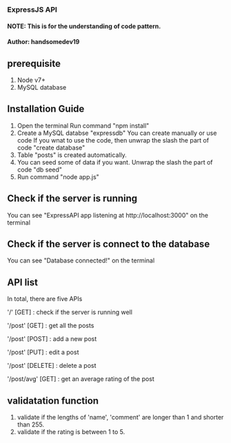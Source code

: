 ###  ExpressJS API
#### NOTE: This is for the understanding of code pattern.
#### Author: handsomedev19

## prerequisite
1. Node v7+
2. MySQL database

## Installation Guide
1. Open the terminal
    Run command "npm install"
2. Create a MySQL databse "expressdb"
    You can create manually or use code
    If you wnat to use the code, then unwrap the slash the part of code "create database"
3. Table "posts" is created automatically.
4. You can seed some of data if you want.
    Unwrap the slash the part of code "db seed"
5. Run command "node app.js"


## Check if the server is running
You can see "ExpressAPI app listening at http://localhost:3000" on the terminal

## Check if the server is connect to the database
You can see "Database connected!" on the terminal

## API list
In total, there are five APIs

'/'         [GET]       : check if the server is running well

'/post'     [GET]       : get all the posts

'/post'     [POST]      : add a new post

'/post'     [PUT]       : edit a post

'/post'     [DELETE]    : delete a post

'/post/avg'  [GET]       : get an average rating of the post


## validatation function
1. validate if the lengths of 'name', 'comment' are longer than 1 and shorter than 255.
2. validate if the rating is between 1 to 5.

